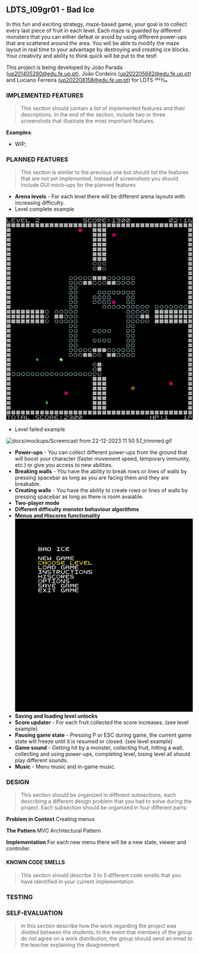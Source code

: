 ## LDTS_l09gr01 - Bad Ice


In this fun and exciting strategy, maze-based game, your goal is to collect every last piece of fruit in each level. 
Each maze is guarded by different monsters that you can either defeat or avoid by using different power-ups that are scattered around the area.
You will be able to modify the maze layout in real time to your advantage by destroying and creating ice blocks.
Your creativity and ability to think quick will be put to the test!

This project is being developed by João Parada (up201405280@edu.fe.up.pt), João Cordeiro (up202205682@edu.fe.up.pt) and Luciano Ferreira (up202208158@edu.fe.up.pt) for LDTS 2023⁄24.

### IMPLEMENTED FEATURES

> This section should contain a list of implemented features and their descriptions. In the end of the section, include two or three screenshots that illustrate the most important features.

**Examples**:

- WIP;

### PLANNED FEATURES

> This section is similar to the previous one but should list the features that are not yet implemented. Instead of screenshots you should include GUI mock-ups for the planned features.
- **Arena levels** - For each level there will be different arena layouts with increasing difficulty.
- Level complete example

![docs/mockups/Screencast from 22-12-2023 11 49 24.gif](https://github.com/FEUP-LDTS-2023/project-l09gr01/blob/master/docs/mockups/Screencast%20from%2022-12-2023%2011%2049%2024.gif)

- Level failed example
  
![docs/mockups/Screencast from 22-12-2023 11 50 57_trimmed.gif](https://github.com/FEUP-LDTS-2023/project-l09gr01/blob/master/docs/mockups/Screencast%20from%2022-12-2023%2011%2050%2057_trimmed.gif)

- **Power-ups** - You can collect different power-ups from the ground that will boost your character (faster movement speed, temporary immunity, etc.) or give you access to new abilities.
- **Breaking walls** - You have the ability to break rows or lines of walls by pressing spacebar as long as you are facing them and they are breakable.
- **Creating walls** - You have the ability to create rows or lines of walls by pressing spacebar as long as there is room avaiable.
- **Two-player mode**
- **Different difficulty monster behaviour algorithms**
- **Menus and Hiscores functionality**
![docs/mockups/Screencast from 22-12-2023 11 49 24.gif](https://github.com/FEUP-LDTS-2023/project-l09gr01/blob/master/docs/mockups/Screencast%20from%2022-12-2023%2011%2055%2010.gif)
- **Saving and loading level unlocks** 
- **Score updater** - For each fruit collected the score increases. (see level example)
- **Pausing game state** - Pressing P or ESC during game, the current game state will freeze until it is resumed or closed. (see level example)
- **Game sound** - Getting hit by a monster, collecting fruit, hitting a wall, collecting and using power-ups, completing level, losing level all should play different sounds.
- **Music** - Menu music and in-game music.

### DESIGN

> This section should be organized in different subsections, each describing a different design problem that you had to solve during the project. Each subsection should be organized in four different parts:



**Problem in Context**
Creating menus


**The Pattern**
MVC Architectural Pattern


**Implementation**
For each new menu there will be a new state, viewer and controller.


#### KNOWN CODE SMELLS

> This section should describe 3 to 5 different code smells that you have identified in your current implementation.

### TESTING


### SELF-EVALUATION

> In this section describe how the work regarding the project was divided between the students. In the event that members of the group do not agree on a work distribution, the group should send an email to the teacher explaining the disagreement.


